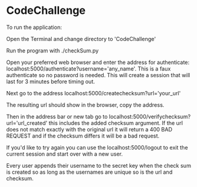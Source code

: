 # CodeChallenge
To run the application:

Open the Terminal and change directory to 'CodeChallenge'

Run the program with ./checkSum.py

Open your preferred web browser and enter the address for authenticate: localhost:5000/authenticate?username='any_name'. This is a faux authenticate so no password is needed. This will create a session that will last for 3 minutes before timing out.

Next go to the address localhost:5000/createchecksum?url='your_url'

The resulting url should show in the browser, copy the address.

Then in the address bar or new tab go to localhost:5000/verifychecksum?url='url_created' this includes the added checksum argument. If the url does not match exactly with the original url it will return a 400 BAD REQUEST and if the checksum differs it will be a bad request.

If you'd like to try again you can use the localhost:5000/logout to exit the current session and start over with a new user.

Every user appends their username to the secret key when the check sum is created so as long as the usernames are unique so is the url and checksum.
